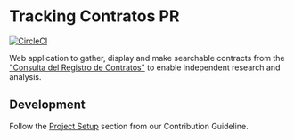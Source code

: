# Tracking Contratos PR

[![CircleCI](https://circleci.com/gh/TheIndexingProject/contratospr-api.svg?style=svg)](https://circleci.com/gh/TheIndexingProject/contratospr-api)

Web application to gather, display and make searchable contracts from the ["Consulta del Registro de Contratos"](https://consultacontratos.ocpr.gov.pr/) to enable independent research and analysis.

## Development

Follow the [Project Setup](https://github.com/TheIndexingProject/contratospr-api/blob/master/CONTRIBUTING.md#project-setup) section from our Contribution Guideline.

